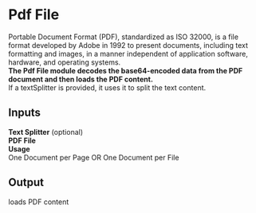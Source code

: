 # Pdf File
Portable Document Format (PDF), standardized as ISO 32000, is a file format developed by Adobe in 1992 to present documents, including text formatting and images, in a manner independent of application software, hardware, and operating systems. <br>
**The Pdf File module decodes the base64-encoded data from the PDF document and then loads the PDF content.** <br>
If a textSplitter is provided, it uses it to split the text content.
## Inputs 
**Text Splitter** (optional) <br>
**PDF File** <br>
**Usage** <br>
One Document per Page OR One Document per File <br>
## Output
loads PDF content

